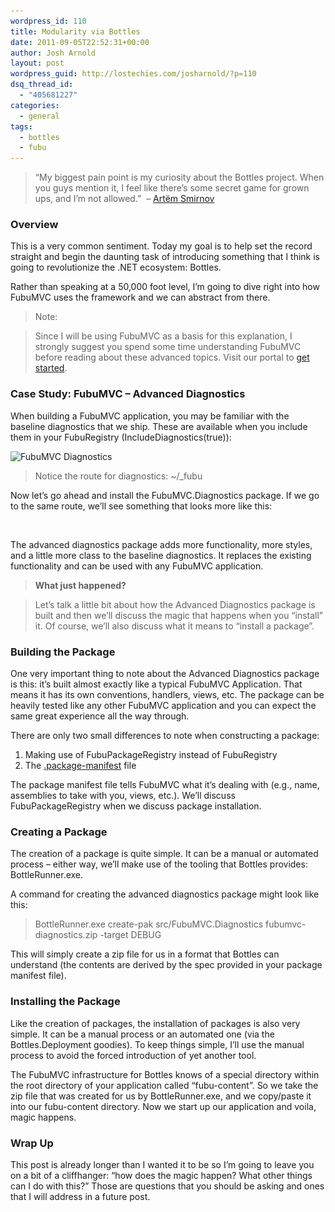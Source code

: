 ```yaml
---
wordpress_id: 110
title: Modularity via Bottles
date: 2011-09-05T22:52:31+00:00
author: Josh Arnold
layout: post
wordpress_guid: http://lostechies.com/josharnold/?p=110
dsq_thread_id:
  - "405681227"
categories:
  - general
tags:
  - bottles
  - fubu
---
```

> [](http://guides.fubumvc.com/images/getting_started/Diagnostics.png)&#8220;My biggest pain point is my curiosity about the Bottles project. When you guys mention it, I feel like there&#8217;s some secret game for grown ups, and I&#8217;m not allowed.&#8221;  &#8211; <a rel="nofollow" href="http://sm-art.biz/" target="_blank">Artëm Smirnov</a>

### Overview

This is a very common sentiment. Today my goal is to help set the record straight and begin the daunting task of introducing something that I think is going to revolutionize the .NET ecosystem: Bottles.

Rather than speaking at a 50,000 foot level, I&#8217;m going to dive right into how FubuMVC uses the framework and we can abstract from there.

> Note:
  
> Since I will be using FubuMVC as a basis for this explanation, I strongly suggest you spend some time understanding FubuMVC before reading about these advanced topics. Visit our portal to <a href="http://mvc.fubu-project.org" target="_blank">get started</a>.

### Case Study: FubuMVC &#8211; Advanced Diagnostics

When building a FubuMVC application, you may be familiar with the baseline diagnostics that we ship. These are available when you include them in your FubuRegistry (IncludeDiagnostics(true)):

![FubuMVC Diagnostics](http://guides.fubumvc.com/images/getting_started/Diagnostics.png "FubuMVC Diagnostics")

> Notice the route for diagnostics: ~/_fubu

Now let&#8217;s go ahead and install the FubuMVC.Diagnostics package. If we go to the same route, we&#8217;ll see something that looks more like this:

[<img class="alignnone size-full wp-image-115" title="adv-diag-dashboard" src="/content/josharnold/uploads/2011/09/adv-diag-dashboard.png" alt="" srcset="/content/josharnold/uploads/2011/09/adv-diag-dashboard.png 787w, /content/josharnold/uploads/2011/09/adv-diag-dashboard-300x171.png 300w, /content/josharnold/uploads/2011/09/adv-diag-dashboard-768x437.png 768w" sizes="(max-width: 767px) 89vw, (max-width: 1000px) 54vw, (max-width: 1071px) 543px, 580px" />](/content/josharnold/uploads/2011/09/adv-diag-dashboard.png)

The advanced diagnostics package adds more functionality, more styles, and a little more class to the baseline diagnostics. It replaces the existing functionality and can be used with any FubuMVC application.

> **What just happened?**
  
> Let&#8217;s talk a little bit about how the Advanced Diagnostics package is built and then we&#8217;ll discuss the magic that happens when you &#8220;install&#8221; it. Of course, we&#8217;ll also discuss what it means to &#8220;install a package&#8221;.

### Building the Package

One very important thing to note about the Advanced Diagnostics package is this: it&#8217;s built almost exactly like a typical FubuMVC Application. That means it has its own conventions, handlers, views, etc. The package can be heavily tested like any other FubuMVC application and you can expect the same great experience all the way through.

There are only two small differences to note when constructing a package:

  1. Making use of FubuPackageRegistry instead of FubuRegistry
  2. The [.package-manifest](https://github.com/DarthFubuMVC/fubumvc/blob/master/src/FubuMVC.Diagnostics/.package-manifest) file

The package manifest file tells FubuMVC what it&#8217;s dealing with (e.g., name, assemblies to take with you, views, etc.). We&#8217;ll discuss FubuPackageRegistry when we discuss package installation.

### Creating a Package

The creation of a package is quite simple. It can be a manual or automated process &#8211; either way, we&#8217;ll make use of the tooling that Bottles provides: BottleRunner.exe.

A command for creating the advanced diagnostics package might look like this:

> BottleRunner.exe create-pak src/FubuMVC.Diagnostics fubumvc-diagnostics.zip -target DEBUG

This will simply create a zip file for us in a format that Bottles can understand (the contents are derived by the spec provided in your package manifest file).

### Installing the Package

Like the creation of packages, the installation of packages is also very simple. It can be a manual process or an automated one (via the Bottles.Deployment goodies). To keep things simple, I&#8217;ll use the manual process to avoid the forced introduction of yet another tool.

The FubuMVC infrastructure for Bottles knows of a special directory within the root directory of your application called &#8220;fubu-content&#8221;. So we take the zip file that was created for us by BottleRunner.exe, and we copy/paste it into our fubu-content directory. Now we start up our application and voila, magic happens.

### Wrap Up

This post is already longer than I wanted it to be so I&#8217;m going to leave you on a bit of a cliffhanger: &#8220;how does the magic happen? What other things can I do with this?&#8221; Those are questions that you should be asking and ones that I will address in a future post.

&nbsp;